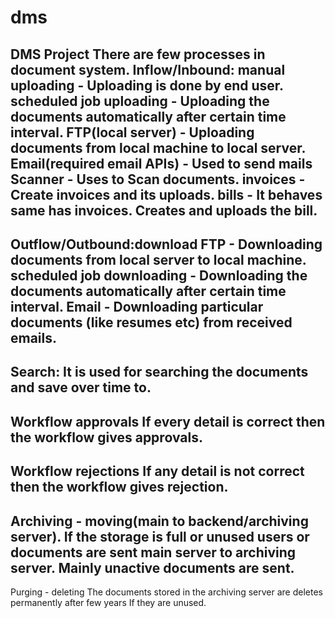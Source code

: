 # dms
 
DMS Project
There are few processes in document system.
Inflow/Inbound:
	manual uploading - Uploading is done by end user.
	scheduled job uploading - Uploading the documents automatically after 
			certain time interval.
	FTP(local server) - Uploading documents from local machine to local server.
	Email(required email APIs) - Used to send mails
	Scanner - Uses to Scan documents.
	invoices - Create invoices and its uploads.
	bills - It behaves same has invoices. Creates and uploads the bill.
--
Outflow/Outbound:download
	FTP - Downloading documents from local server to local machine.	
	scheduled job downloading - Downloading the documents automatically after 
			certain time interval.
	Email - Downloading particular documents (like resumes etc) from received 
			emails.
--
Search:
	It is used for searching the documents and save over time to.	
--
Workflow approvals
	If every detail is correct then the workflow gives approvals.
--
Workflow rejections
	If any detail is not correct then the workflow gives rejection.
--
Archiving - moving(main to backend/archiving server).
	If the storage is full or unused users or documents are sent main server to
	archiving server.
	Mainly unactive documents are sent.
--
Purging - deleting
	The documents stored in the archiving server are deletes permanently after 
	few years If they are unused.

